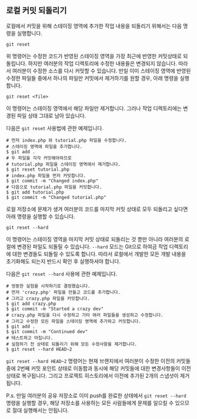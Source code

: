 ## 로컬 커밋 되돌리기

로컬에서 커밋을 위해 스테이징 영역에 추가한 작업 내용을 되돌리기 위해서는 다음 명령을 실행합니다.
```
git reset
```

위 명령어는 수정한 코드가 반영된 스테이징 영역을 가장 최근에 반영한 커밋상태로 되돌립니다.
하지만 여러분의 작업 디렉토리에 수정한 내용들은 변경되지 않습니다. 따라서 여러분이 수정한 소스를 다시 커밋할 수 있습니다.
만일 이미 스테이징 영역에 반영된 수정한 파일들 중에서 하나의 파일만 커밋에서 제거하기를 원할 경우, 아래 명령을 실행합니다.

```
git reset <file>
```
이 명령어는 스테이징 영역에서 해당 파일만 제거합니다. 그러나 작업 디렉토리에는 변경된 파일 상태 그대로 남아 있습니다.

다음은 ```git reset``` 사용법에 관한 예제입니다.
```
# 먼저 index.php 와 tutorial.php 파일을 수정합니다.
# 스테이징 영역에 파일을 추가합니다.
$ git add .
# 두 파일을 각각 커밋해야하므로
# tutorial.php 파일을 스테이징 영역에서 제거합니다.
$ git reset tutorial.php
# index.php 파일을 먼저 커밋합니다.
$ git commit -m "Changed index.php"
# 다음으로 tutorial.php 파일을 커밋합니다.
$ git add tutorial.php
$ git commit -m "Changed tutorial.php"
```

로컬 저장소에 문제가 생겨 여러분의 코드를 마지막 커밋 상태로 모두 되돌리고 싶다면 아래 명령을 실행할 수 있습니다.
```
git reset --hard
```

이 명령어는 스테이징 영역을 마지막 커밋 상태로 되돌리는 것 뿐만 아니라 여러분의 로컬에 변경된 파일도 되돌릴 수 있습니다.
```--hard``` 모드는 Git으로 하여금 작업 디렉토리에 대한 변경들도 되돌릴 수 있도록 합니다.
따라서 로컬에서 개발한 모든 개발 내용을 초기화해도 되는지 반드시 확인 후 실행하셔야 합니다.

다음은 ```git reset --hard``` 사용에 관한 예제입니다.
```
# 엉뚱한 실험을 시작하기로 결정했습니다.
# 먼저 'crazy.php' 파일을 만들고 코드를 추가합니다.
# 그리고 crazy.php 파일을 커밋합니다.
$ git add crazy.php
$ git commit -m "Started a crazy dev"
# crazy.php 파일을 다시 수정하고 기타 여러 파일들을 생성하고 수정합니다.
# 그리고 수정한 모든 파일을 스테이징 영역에 추가하고 커밋합니다.
$ git add .
$ git commit -m "Continued dev"
# 테스트하고 마칩니다.
# 실험하기 전 상태로 되돌리기 위해 모든 수정사항을 제거합니다.
$ git reset --hard HEAD~2
```
```git reset --hard HEAD~2``` 명령어는 현재 브랜치에서 여러분이 수정한 이전의 커밋들 중에 2번째 커밋 포인트 상태로 이동함과 동시에 해당 커밋들에 대한 변경사항들이 이전 상태로 복구됩니다. 그리고 프로젝트 히스토리에서 이전에 추가된 2개의 스냅샷이 제거됩니다.

P.s. 만일 여러분의 공유 저장소로 이미 push를 완료한 상태에서 ```git reset --hard``` 명령을 실행할 경우, 해당 저장소를 사용하는 모든 사람들에게 문제를 일으킬 수 있으므로 절대 실행해서는 안됩니다.
